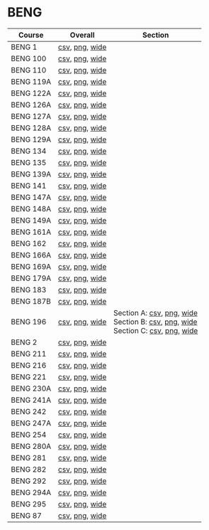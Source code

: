 # BENG

| Course | Overall | Section |
| ------ | ------- | ------- |
| BENG 1 | [csv](https://github.com/UCSD-Historical-Enrollment-Data/2023Fall/blob/main/overall/BENG%201.csv), [png](https://raw.githubusercontent.com/UCSD-Historical-Enrollment-Data/2023Fall/main/plot_overall/BENG%201.png), [wide](https://raw.githubusercontent.com/UCSD-Historical-Enrollment-Data/2023Fall/main/plot_overall_wide/BENG%201.png) |  |
| BENG 100 | [csv](https://github.com/UCSD-Historical-Enrollment-Data/2023Fall/blob/main/overall/BENG%20100.csv), [png](https://raw.githubusercontent.com/UCSD-Historical-Enrollment-Data/2023Fall/main/plot_overall/BENG%20100.png), [wide](https://raw.githubusercontent.com/UCSD-Historical-Enrollment-Data/2023Fall/main/plot_overall_wide/BENG%20100.png) |  |
| BENG 110 | [csv](https://github.com/UCSD-Historical-Enrollment-Data/2023Fall/blob/main/overall/BENG%20110.csv), [png](https://raw.githubusercontent.com/UCSD-Historical-Enrollment-Data/2023Fall/main/plot_overall/BENG%20110.png), [wide](https://raw.githubusercontent.com/UCSD-Historical-Enrollment-Data/2023Fall/main/plot_overall_wide/BENG%20110.png) |  |
| BENG 119A | [csv](https://github.com/UCSD-Historical-Enrollment-Data/2023Fall/blob/main/overall/BENG%20119A.csv), [png](https://raw.githubusercontent.com/UCSD-Historical-Enrollment-Data/2023Fall/main/plot_overall/BENG%20119A.png), [wide](https://raw.githubusercontent.com/UCSD-Historical-Enrollment-Data/2023Fall/main/plot_overall_wide/BENG%20119A.png) |  |
| BENG 122A | [csv](https://github.com/UCSD-Historical-Enrollment-Data/2023Fall/blob/main/overall/BENG%20122A.csv), [png](https://raw.githubusercontent.com/UCSD-Historical-Enrollment-Data/2023Fall/main/plot_overall/BENG%20122A.png), [wide](https://raw.githubusercontent.com/UCSD-Historical-Enrollment-Data/2023Fall/main/plot_overall_wide/BENG%20122A.png) |  |
| BENG 126A | [csv](https://github.com/UCSD-Historical-Enrollment-Data/2023Fall/blob/main/overall/BENG%20126A.csv), [png](https://raw.githubusercontent.com/UCSD-Historical-Enrollment-Data/2023Fall/main/plot_overall/BENG%20126A.png), [wide](https://raw.githubusercontent.com/UCSD-Historical-Enrollment-Data/2023Fall/main/plot_overall_wide/BENG%20126A.png) |  |
| BENG 127A | [csv](https://github.com/UCSD-Historical-Enrollment-Data/2023Fall/blob/main/overall/BENG%20127A.csv), [png](https://raw.githubusercontent.com/UCSD-Historical-Enrollment-Data/2023Fall/main/plot_overall/BENG%20127A.png), [wide](https://raw.githubusercontent.com/UCSD-Historical-Enrollment-Data/2023Fall/main/plot_overall_wide/BENG%20127A.png) |  |
| BENG 128A | [csv](https://github.com/UCSD-Historical-Enrollment-Data/2023Fall/blob/main/overall/BENG%20128A.csv), [png](https://raw.githubusercontent.com/UCSD-Historical-Enrollment-Data/2023Fall/main/plot_overall/BENG%20128A.png), [wide](https://raw.githubusercontent.com/UCSD-Historical-Enrollment-Data/2023Fall/main/plot_overall_wide/BENG%20128A.png) |  |
| BENG 129A | [csv](https://github.com/UCSD-Historical-Enrollment-Data/2023Fall/blob/main/overall/BENG%20129A.csv), [png](https://raw.githubusercontent.com/UCSD-Historical-Enrollment-Data/2023Fall/main/plot_overall/BENG%20129A.png), [wide](https://raw.githubusercontent.com/UCSD-Historical-Enrollment-Data/2023Fall/main/plot_overall_wide/BENG%20129A.png) |  |
| BENG 134 | [csv](https://github.com/UCSD-Historical-Enrollment-Data/2023Fall/blob/main/overall/BENG%20134.csv), [png](https://raw.githubusercontent.com/UCSD-Historical-Enrollment-Data/2023Fall/main/plot_overall/BENG%20134.png), [wide](https://raw.githubusercontent.com/UCSD-Historical-Enrollment-Data/2023Fall/main/plot_overall_wide/BENG%20134.png) |  |
| BENG 135 | [csv](https://github.com/UCSD-Historical-Enrollment-Data/2023Fall/blob/main/overall/BENG%20135.csv), [png](https://raw.githubusercontent.com/UCSD-Historical-Enrollment-Data/2023Fall/main/plot_overall/BENG%20135.png), [wide](https://raw.githubusercontent.com/UCSD-Historical-Enrollment-Data/2023Fall/main/plot_overall_wide/BENG%20135.png) |  |
| BENG 139A | [csv](https://github.com/UCSD-Historical-Enrollment-Data/2023Fall/blob/main/overall/BENG%20139A.csv), [png](https://raw.githubusercontent.com/UCSD-Historical-Enrollment-Data/2023Fall/main/plot_overall/BENG%20139A.png), [wide](https://raw.githubusercontent.com/UCSD-Historical-Enrollment-Data/2023Fall/main/plot_overall_wide/BENG%20139A.png) |  |
| BENG 141 | [csv](https://github.com/UCSD-Historical-Enrollment-Data/2023Fall/blob/main/overall/BENG%20141.csv), [png](https://raw.githubusercontent.com/UCSD-Historical-Enrollment-Data/2023Fall/main/plot_overall/BENG%20141.png), [wide](https://raw.githubusercontent.com/UCSD-Historical-Enrollment-Data/2023Fall/main/plot_overall_wide/BENG%20141.png) |  |
| BENG 147A | [csv](https://github.com/UCSD-Historical-Enrollment-Data/2023Fall/blob/main/overall/BENG%20147A.csv), [png](https://raw.githubusercontent.com/UCSD-Historical-Enrollment-Data/2023Fall/main/plot_overall/BENG%20147A.png), [wide](https://raw.githubusercontent.com/UCSD-Historical-Enrollment-Data/2023Fall/main/plot_overall_wide/BENG%20147A.png) |  |
| BENG 148A | [csv](https://github.com/UCSD-Historical-Enrollment-Data/2023Fall/blob/main/overall/BENG%20148A.csv), [png](https://raw.githubusercontent.com/UCSD-Historical-Enrollment-Data/2023Fall/main/plot_overall/BENG%20148A.png), [wide](https://raw.githubusercontent.com/UCSD-Historical-Enrollment-Data/2023Fall/main/plot_overall_wide/BENG%20148A.png) |  |
| BENG 149A | [csv](https://github.com/UCSD-Historical-Enrollment-Data/2023Fall/blob/main/overall/BENG%20149A.csv), [png](https://raw.githubusercontent.com/UCSD-Historical-Enrollment-Data/2023Fall/main/plot_overall/BENG%20149A.png), [wide](https://raw.githubusercontent.com/UCSD-Historical-Enrollment-Data/2023Fall/main/plot_overall_wide/BENG%20149A.png) |  |
| BENG 161A | [csv](https://github.com/UCSD-Historical-Enrollment-Data/2023Fall/blob/main/overall/BENG%20161A.csv), [png](https://raw.githubusercontent.com/UCSD-Historical-Enrollment-Data/2023Fall/main/plot_overall/BENG%20161A.png), [wide](https://raw.githubusercontent.com/UCSD-Historical-Enrollment-Data/2023Fall/main/plot_overall_wide/BENG%20161A.png) |  |
| BENG 162 | [csv](https://github.com/UCSD-Historical-Enrollment-Data/2023Fall/blob/main/overall/BENG%20162.csv), [png](https://raw.githubusercontent.com/UCSD-Historical-Enrollment-Data/2023Fall/main/plot_overall/BENG%20162.png), [wide](https://raw.githubusercontent.com/UCSD-Historical-Enrollment-Data/2023Fall/main/plot_overall_wide/BENG%20162.png) |  |
| BENG 166A | [csv](https://github.com/UCSD-Historical-Enrollment-Data/2023Fall/blob/main/overall/BENG%20166A.csv), [png](https://raw.githubusercontent.com/UCSD-Historical-Enrollment-Data/2023Fall/main/plot_overall/BENG%20166A.png), [wide](https://raw.githubusercontent.com/UCSD-Historical-Enrollment-Data/2023Fall/main/plot_overall_wide/BENG%20166A.png) |  |
| BENG 169A | [csv](https://github.com/UCSD-Historical-Enrollment-Data/2023Fall/blob/main/overall/BENG%20169A.csv), [png](https://raw.githubusercontent.com/UCSD-Historical-Enrollment-Data/2023Fall/main/plot_overall/BENG%20169A.png), [wide](https://raw.githubusercontent.com/UCSD-Historical-Enrollment-Data/2023Fall/main/plot_overall_wide/BENG%20169A.png) |  |
| BENG 179A | [csv](https://github.com/UCSD-Historical-Enrollment-Data/2023Fall/blob/main/overall/BENG%20179A.csv), [png](https://raw.githubusercontent.com/UCSD-Historical-Enrollment-Data/2023Fall/main/plot_overall/BENG%20179A.png), [wide](https://raw.githubusercontent.com/UCSD-Historical-Enrollment-Data/2023Fall/main/plot_overall_wide/BENG%20179A.png) |  |
| BENG 183 | [csv](https://github.com/UCSD-Historical-Enrollment-Data/2023Fall/blob/main/overall/BENG%20183.csv), [png](https://raw.githubusercontent.com/UCSD-Historical-Enrollment-Data/2023Fall/main/plot_overall/BENG%20183.png), [wide](https://raw.githubusercontent.com/UCSD-Historical-Enrollment-Data/2023Fall/main/plot_overall_wide/BENG%20183.png) |  |
| BENG 187B | [csv](https://github.com/UCSD-Historical-Enrollment-Data/2023Fall/blob/main/overall/BENG%20187B.csv), [png](https://raw.githubusercontent.com/UCSD-Historical-Enrollment-Data/2023Fall/main/plot_overall/BENG%20187B.png), [wide](https://raw.githubusercontent.com/UCSD-Historical-Enrollment-Data/2023Fall/main/plot_overall_wide/BENG%20187B.png) |  |
| BENG 196 | [csv](https://github.com/UCSD-Historical-Enrollment-Data/2023Fall/blob/main/overall/BENG%20196.csv), [png](https://raw.githubusercontent.com/UCSD-Historical-Enrollment-Data/2023Fall/main/plot_overall/BENG%20196.png), [wide](https://raw.githubusercontent.com/UCSD-Historical-Enrollment-Data/2023Fall/main/plot_overall_wide/BENG%20196.png) | Section A: [csv](https://github.com/UCSD-Historical-Enrollment-Data/2023Fall/blob/main/section/BENG%20196_A.csv), [png](https://raw.githubusercontent.com/UCSD-Historical-Enrollment-Data/2023Fall/main/plot_section/BENG%20196_A.png), [wide](https://raw.githubusercontent.com/UCSD-Historical-Enrollment-Data/2023Fall/main/plot_section_wide/BENG%20196_A.png)<br>Section B: [csv](https://github.com/UCSD-Historical-Enrollment-Data/2023Fall/blob/main/section/BENG%20196_B.csv), [png](https://raw.githubusercontent.com/UCSD-Historical-Enrollment-Data/2023Fall/main/plot_section/BENG%20196_B.png), [wide](https://raw.githubusercontent.com/UCSD-Historical-Enrollment-Data/2023Fall/main/plot_section_wide/BENG%20196_B.png)<br>Section C: [csv](https://github.com/UCSD-Historical-Enrollment-Data/2023Fall/blob/main/section/BENG%20196_C.csv), [png](https://raw.githubusercontent.com/UCSD-Historical-Enrollment-Data/2023Fall/main/plot_section/BENG%20196_C.png), [wide](https://raw.githubusercontent.com/UCSD-Historical-Enrollment-Data/2023Fall/main/plot_section_wide/BENG%20196_C.png) |
| BENG 2 | [csv](https://github.com/UCSD-Historical-Enrollment-Data/2023Fall/blob/main/overall/BENG%202.csv), [png](https://raw.githubusercontent.com/UCSD-Historical-Enrollment-Data/2023Fall/main/plot_overall/BENG%202.png), [wide](https://raw.githubusercontent.com/UCSD-Historical-Enrollment-Data/2023Fall/main/plot_overall_wide/BENG%202.png) |  |
| BENG 211 | [csv](https://github.com/UCSD-Historical-Enrollment-Data/2023Fall/blob/main/overall/BENG%20211.csv), [png](https://raw.githubusercontent.com/UCSD-Historical-Enrollment-Data/2023Fall/main/plot_overall/BENG%20211.png), [wide](https://raw.githubusercontent.com/UCSD-Historical-Enrollment-Data/2023Fall/main/plot_overall_wide/BENG%20211.png) |  |
| BENG 216 | [csv](https://github.com/UCSD-Historical-Enrollment-Data/2023Fall/blob/main/overall/BENG%20216.csv), [png](https://raw.githubusercontent.com/UCSD-Historical-Enrollment-Data/2023Fall/main/plot_overall/BENG%20216.png), [wide](https://raw.githubusercontent.com/UCSD-Historical-Enrollment-Data/2023Fall/main/plot_overall_wide/BENG%20216.png) |  |
| BENG 221 | [csv](https://github.com/UCSD-Historical-Enrollment-Data/2023Fall/blob/main/overall/BENG%20221.csv), [png](https://raw.githubusercontent.com/UCSD-Historical-Enrollment-Data/2023Fall/main/plot_overall/BENG%20221.png), [wide](https://raw.githubusercontent.com/UCSD-Historical-Enrollment-Data/2023Fall/main/plot_overall_wide/BENG%20221.png) |  |
| BENG 230A | [csv](https://github.com/UCSD-Historical-Enrollment-Data/2023Fall/blob/main/overall/BENG%20230A.csv), [png](https://raw.githubusercontent.com/UCSD-Historical-Enrollment-Data/2023Fall/main/plot_overall/BENG%20230A.png), [wide](https://raw.githubusercontent.com/UCSD-Historical-Enrollment-Data/2023Fall/main/plot_overall_wide/BENG%20230A.png) |  |
| BENG 241A | [csv](https://github.com/UCSD-Historical-Enrollment-Data/2023Fall/blob/main/overall/BENG%20241A.csv), [png](https://raw.githubusercontent.com/UCSD-Historical-Enrollment-Data/2023Fall/main/plot_overall/BENG%20241A.png), [wide](https://raw.githubusercontent.com/UCSD-Historical-Enrollment-Data/2023Fall/main/plot_overall_wide/BENG%20241A.png) |  |
| BENG 242 | [csv](https://github.com/UCSD-Historical-Enrollment-Data/2023Fall/blob/main/overall/BENG%20242.csv), [png](https://raw.githubusercontent.com/UCSD-Historical-Enrollment-Data/2023Fall/main/plot_overall/BENG%20242.png), [wide](https://raw.githubusercontent.com/UCSD-Historical-Enrollment-Data/2023Fall/main/plot_overall_wide/BENG%20242.png) |  |
| BENG 247A | [csv](https://github.com/UCSD-Historical-Enrollment-Data/2023Fall/blob/main/overall/BENG%20247A.csv), [png](https://raw.githubusercontent.com/UCSD-Historical-Enrollment-Data/2023Fall/main/plot_overall/BENG%20247A.png), [wide](https://raw.githubusercontent.com/UCSD-Historical-Enrollment-Data/2023Fall/main/plot_overall_wide/BENG%20247A.png) |  |
| BENG 254 | [csv](https://github.com/UCSD-Historical-Enrollment-Data/2023Fall/blob/main/overall/BENG%20254.csv), [png](https://raw.githubusercontent.com/UCSD-Historical-Enrollment-Data/2023Fall/main/plot_overall/BENG%20254.png), [wide](https://raw.githubusercontent.com/UCSD-Historical-Enrollment-Data/2023Fall/main/plot_overall_wide/BENG%20254.png) |  |
| BENG 280A | [csv](https://github.com/UCSD-Historical-Enrollment-Data/2023Fall/blob/main/overall/BENG%20280A.csv), [png](https://raw.githubusercontent.com/UCSD-Historical-Enrollment-Data/2023Fall/main/plot_overall/BENG%20280A.png), [wide](https://raw.githubusercontent.com/UCSD-Historical-Enrollment-Data/2023Fall/main/plot_overall_wide/BENG%20280A.png) |  |
| BENG 281 | [csv](https://github.com/UCSD-Historical-Enrollment-Data/2023Fall/blob/main/overall/BENG%20281.csv), [png](https://raw.githubusercontent.com/UCSD-Historical-Enrollment-Data/2023Fall/main/plot_overall/BENG%20281.png), [wide](https://raw.githubusercontent.com/UCSD-Historical-Enrollment-Data/2023Fall/main/plot_overall_wide/BENG%20281.png) |  |
| BENG 282 | [csv](https://github.com/UCSD-Historical-Enrollment-Data/2023Fall/blob/main/overall/BENG%20282.csv), [png](https://raw.githubusercontent.com/UCSD-Historical-Enrollment-Data/2023Fall/main/plot_overall/BENG%20282.png), [wide](https://raw.githubusercontent.com/UCSD-Historical-Enrollment-Data/2023Fall/main/plot_overall_wide/BENG%20282.png) |  |
| BENG 292 | [csv](https://github.com/UCSD-Historical-Enrollment-Data/2023Fall/blob/main/overall/BENG%20292.csv), [png](https://raw.githubusercontent.com/UCSD-Historical-Enrollment-Data/2023Fall/main/plot_overall/BENG%20292.png), [wide](https://raw.githubusercontent.com/UCSD-Historical-Enrollment-Data/2023Fall/main/plot_overall_wide/BENG%20292.png) |  |
| BENG 294A | [csv](https://github.com/UCSD-Historical-Enrollment-Data/2023Fall/blob/main/overall/BENG%20294A.csv), [png](https://raw.githubusercontent.com/UCSD-Historical-Enrollment-Data/2023Fall/main/plot_overall/BENG%20294A.png), [wide](https://raw.githubusercontent.com/UCSD-Historical-Enrollment-Data/2023Fall/main/plot_overall_wide/BENG%20294A.png) |  |
| BENG 295 | [csv](https://github.com/UCSD-Historical-Enrollment-Data/2023Fall/blob/main/overall/BENG%20295.csv), [png](https://raw.githubusercontent.com/UCSD-Historical-Enrollment-Data/2023Fall/main/plot_overall/BENG%20295.png), [wide](https://raw.githubusercontent.com/UCSD-Historical-Enrollment-Data/2023Fall/main/plot_overall_wide/BENG%20295.png) |  |
| BENG 87 | [csv](https://github.com/UCSD-Historical-Enrollment-Data/2023Fall/blob/main/overall/BENG%2087.csv), [png](https://raw.githubusercontent.com/UCSD-Historical-Enrollment-Data/2023Fall/main/plot_overall/BENG%2087.png), [wide](https://raw.githubusercontent.com/UCSD-Historical-Enrollment-Data/2023Fall/main/plot_overall_wide/BENG%2087.png) |  |
